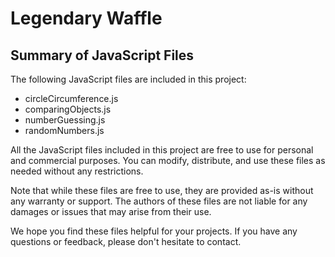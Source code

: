 # Legendary Waffle
## Summary of JavaScript Files

The following JavaScript files are included in this project:

- circleCircumference.js
- comparingObjects.js
- numberGuessing.js
- randomNumbers.js

All the JavaScript files included in this project are free to use for personal and commercial purposes. You can modify, distribute, and use these files as needed without any restrictions.

Note that while these files are free to use, they are provided as-is without any warranty or support. The authors of these files are not liable for any damages or issues that may arise from their use.

We hope you find these files helpful for your projects. If you have any questions or feedback, please don't hesitate to contact.
